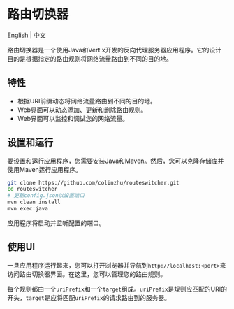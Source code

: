 # 路由切换器

[English](README.md) | [中文](README.zh-CN.md)

路由切换器是一个使用Java和Vert.x开发的反向代理服务器应用程序。它的设计目的是根据指定的路由规则将网络流量路由到不同的目的地。

## 特性

- 根据URI前缀动态将网络流量路由到不同的目的地。
- Web界面可以动态添加、更新和删除路由规则。
- Web界面可以监控和调试您的网络流量。

## 设置和运行

要设置和运行应用程序，您需要安装Java和Maven。然后，您可以克隆存储库并使用Maven运行应用程序。

```bash
git clone https://github.com/colinzhu/routeswitcher.git
cd routeswitcher
# 更新config.json以设置端口
mvn clean install
mvn exec:java
```

应用程序将启动并监听配置的端口。

## 使用UI

一旦应用程序运行起来，您可以打开浏览器并导航到`http://localhost:<port>`来访问路由切换器界面。在这里，您可以管理您的路由规则。

每个规则都由一个`uriPrefix`和一个`target`组成。`uriPrefix`是规则应匹配的URI的开头，`target`是应将匹配`uriPrefix`的请求路由到的服务器。